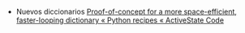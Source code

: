 - Nuevos diccionarios [Proof-of-concept for a more space-efficient, faster-looping dictionary « Python recipes « ActiveState Code](http://code.activestate.com/recipes/578375/)

